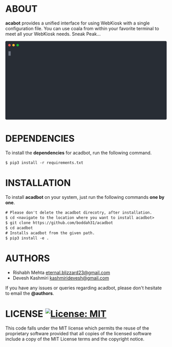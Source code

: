 # ABOUT
**acabot** provides a unified interface for using WebKiosk with a single configuration file. You can use coala from within your favorite terminal
to meet all your WebKiosk needs.
Sneak Peak...
<p align="center">
  <img src="/asciinema/acadbot.svg?sanitize=true" alt="acadbot in work"/>
</p>


# DEPENDENCIES
To install the **dependencies** for acadbot, run the following command.

    $ pip3 install -r requirements.txt

# INSTALLATION
To install **acadbot** on your system, just run the following commands **one by one**.

    # Please don't delete the acadbot direcotry, after installation.
    $ cd <navigate to the location where you want to install acadbot>
    $ git clone https://github.com/boddah31/acadbot
    $ cd acadbot
    # Installs acadbot from the given path.
    $ pip3 install -e .

# AUTHORS
* Rishabh Mehta <eternal.blizzard23@gmail.com>
* Devesh Kashmiri <kashmiridevesh@gmail.com> 

If you have any issues or queries regarding acadbot, please don't
hesitate to email the **@authors**.

# LICENSE [![License: MIT](https://img.shields.io/badge/License-MIT-yellow.svg)](https://opensource.org/licenses/MIT)

This code falls under the MIT license which permits the reuse of the proprietary software provided that all copies of the licensed software include a copy of the MIT License terms and the copyright notice.